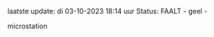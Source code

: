 laatste update: 
di 03-10-2023 18:14   uur 
Status: FAALT - geel - 
<div class="service Y">microstation</div>